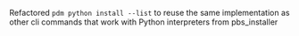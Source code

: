 Refactored `pdm python install --list` to reuse the same implementation as other cli commands that work with Python interpreters from pbs_installer